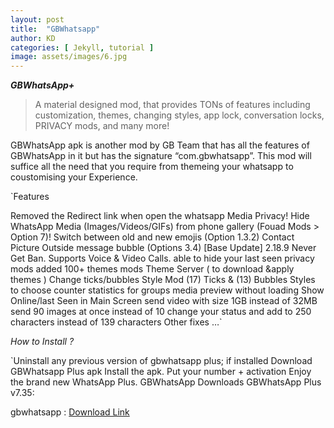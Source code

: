 ```yaml
---
layout: post
title:  "GBWhatsapp"
author: KD
categories: [ Jekyll, tutorial ]
image: assets/images/6.jpg
---
```


***GBWhatsApp+***
>A material designed mod, that provides TONs of features including customization, themes, changing styles, app lock, conversation locks, PRIVACY mods, and many more!

GBWhatsApp apk is another mod by GB Team that has all the features of GBWhatsApp in it but has the signature “com.gbwhatsapp”. This mod will suffice all the need that you require from themeing your whatsapp to coustomising your  Experience.

`Features

Removed the Redirect link when open the whatsapp
Media Privacy! Hide WhatsApp Media (Images/Videos/GIFs) from phone gallery (Fouad Mods > Option 7)!
Switch between old and new emojis (Option 1.3.2)
Contact Picture Outside message bubble (Options 3.4)
[Base Update] 2.18.9
Never Get Ban.
Supports Voice & Video Calls.
able to hide your last seen
privacy mods added
100+ themes mods
Theme Server ( to download &apply themes )
Change ticks/bubbles Style Mod
(17) Ticks & (13) Bubbles Styles to choose
counter statistics for groups
media preview without loading
Show Online/last Seen in Main Screen
send video with size 1GB instead of 32MB
send 90 images at once instead of 10
change your status and add to 250 characters instead of 139 characters
Other fixes …`

*How to Install ?*

`Uninstall any previous version of gbwhatsapp plus; if installed
Download GBWhatsapp Plus apk
Install the apk.
Put your number + activation
Enjoy the brand new WhatsApp Plus.
GBWhatsApp Downloads
GBWhatsApp Plus v7.35:

gbwhatsapp : [Download Link](https://dailyuploads.net/6kfd2fkb9ii8)
